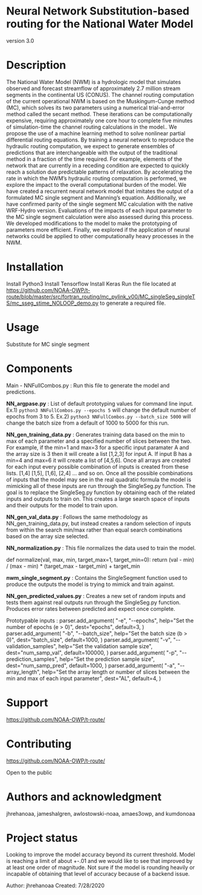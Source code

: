 # Neural Network Substitution-based routing for the National Water Model
version 3.0

# Description
The National Water Model (NWM) is a hydrologic model that simulates observed and forecast
streamflow of approximately 2.7 million stream segments in the continental US (CONUS). The
channel routing computation of the current operational NWM is based on the Muskingum-Cunge
method (MC), which solves its two parameters using a numerical trial-and-error method called
the secant method. These iterations can be computationally expensive, requiring approximately one
core hour to complete five minutes of simulation-time the channel routing calculations in the model..
We propose the use of a machine learning method to solve nonlinear partial differential routing
equations. By training a neural network to reproduce the hydraulic routing computation, we
expect to generate ensembles of predictions that are interchangeable with the output of the
traditional method in a fraction of the time required. For example, elements of the network that
are currently in a receding condition are expected to quickly reach a solution due predictable
patterns of relaxation. By accelerating the rate in which the NWM’s hydraulic routing
computation is performed, we explore the impact to the overall computational burden of the
model.
We have created a recurrent neural network model that imitates the output of a formulated MC
single segment and Manning’s equation. Additionally, we have confirmed parity of the single
segment MC calculation with the native WRF-Hydro version. Evaluations of the impacts of each
input parameter to the MC single segment calculation were also assessed during this process.
We developed modifications to the model to make the prototyping of parameters more efficient.
Finally, we explored if the application of neural networks could be applied to other
computationally heavy processes in the NWM.

# Installation
Install Python3
Install Tensorflow
Install Keras
Run the file located at  https://github.com/NOAA-OWP/t-route/blob/master/src/fortran_routing/mc_pylink_v00/MC_singleSeg_singleTS/mc_sseg_stime_NOLOOP_demo.py to generate a required file.

# Usage
Substitute for MC single segment

# Components
Main - NNFullCombos.py :
Run this file to generate the model and predictions.

**NN_argpase.py** :
List of default prototyping values for command line input. Ex.1) `python3 NNFullCombos.py --epochs 5` will change the default number of epochs from 3 to 5.
Ex.2) `python3 NNFullCombos.py --batch_size 5000` will change the batch size from a default of 1000 to 5000 for this run. 

**NN_gen_training_data.py** : 
Generates training data based on the min to max of each parameter and a specified number of slices between the two. For example, if the min=1 and max=3 for
a specific input paramater A and the array size is 3 then it will create a list [1,2,3] for input A. If input B has a min=4 and max=6 it will create a list of [4,5,6]. Once all arrays 
are created for each input every possible combination of inputs is created from these lists. [1,4] [1,5], [1,6], [2,4] ... and so on. Once all the possible combinations of inputs that the model may see in the 
real quadratic formula the model is mimicking all of these inputs are run through the SingleSeg.py function. The goal is to replace the SingleSeg.py function by obtaining each of the related inputs and outputs to train on. This creates a large
search space of inputs and their outputs for the model to train upon.

**NN_gen_val_data.py** :
Follows the same methodology as NN_gen_training_data.py, but instead creates a random selection of inputs from within the search min/max rather than equal search combinations based on the array size selected.

**NN_normalization.py** :
This file normalizes the data used to train the model.

def normalize(val, max, min, target_max=1, target_min=0):
    return (val - min) / (max - min) * (target_max - target_min) + target_min

**nwm_single_segment.py** :
Contains the SingleSegment function used to produce the outputs the model is trying to mimick and train against.

**NN_gen_predicted_values.py** :
Creates a new set of random inputs and tests them against real outputs run through the SingleSeg.py function. Produces error rates between predicted 
and expect once complete. 

Prototypable inputs :
parser.add_argument(
        "-e",
        "--epochs",
        help="Set the number of epochs (e > 0)",
        dest="epochs",
        default=3,
    )
    parser.add_argument(
        "-b",
        "--batch_size",
        help="Set the batch size (b > 0)",
        dest="batch_size",
        default=1000,
    )
    parser.add_argument(
        "-v",
        "--validation_samples",
        help="Set the validation sample size",
        dest="num_samp_val",
        default=100000,
    )
    parser.add_argument(
        "-p",
        "--prediction_samples",
        help="Set the prediction sample size",
        dest="num_samp_pred",
        default=1000,
    )
    parser.add_argument(
        "-a",
        "--array_length",
        help="Set the array length or number of slices between the min and max of each input parameter",
        dest="AL",
        default=4,
    )

# Support
https://github.com/NOAA-OWP/t-route/

# Contributing
https://github.com/NOAA-OWP/t-route/

Open to the public 

# Authors and acknowledgment
jhrehanoaa, jameshalgren,  awlostowski-noaa, amaes3owp, and kumdonoaa

# Project status
Looking to improve the model accuracy beyond its current threshold. Model is reaching a limit of about +-.01 and we would like to see that improved by at least one order of magnitude. 
Not sure if the model is rounding heavily or incapable of obtaining that level of accuracy because of a backend issue. 

Author:      jhrehanoaa
Created:     7/28/2020
